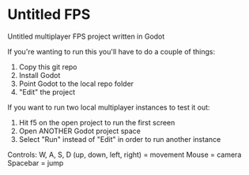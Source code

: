 # Untitled FPS
 Untitled multiplayer FPS project written in Godot


If you're wanting to run this you'll have to do a couple of things:
1. Copy this git repo
2. Install Godot
3. Point Godot to the local repo folder
4. "Edit" the project

If you want to run two local multiplayer instances to test it out:
1. Hit f5 on the open project to run the first screen
2. Open ANOTHER Godot project space
3. Select "Run" instead of "Edit" in order to run another instance

Controls:
W, A, S, D (up, down, left, right) = movement
Mouse = camera
Spacebar = jump
